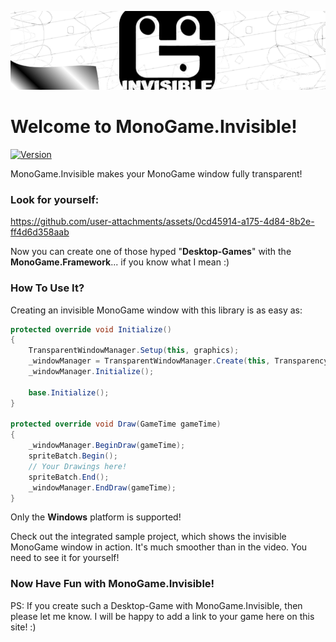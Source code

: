 ![Banner](https://raw.githubusercontent.com/BlizzCrafter/MonoGame.Invisible/refs/heads/master/Logos/Banner.png)

# Welcome to MonoGame.Invisible!
[![Version](https://img.shields.io/nuget/v/MonoGame.Invisible?style=for-the-badge&logo=NuGet&logoColor=0289CC&logoSize=auto&label=MonoGame.Invisible&labelColor=262626&color=707070)](https://www.nuget.org/packages/MonoGo.Templates)

MonoGame.Invisible makes your MonoGame window fully transparent!

### Look for yourself:

https://github.com/user-attachments/assets/0cd45914-a175-4d84-8b2e-ff4d6d358aab

Now you can create one of those hyped "**Desktop-Games**" with the **MonoGame.Framework**... if you know what I mean :)

### How To Use It?

Creating an invisible MonoGame window with this library is as easy as:

```c#
protected override void Initialize()
{
    TransparentWindowManager.Setup(this, graphics);
    _windowManager = TransparentWindowManager.Create(this, TransparencyMode.ColorKey, new Color(1, 1, 1));
    _windowManager.Initialize();

    base.Initialize();
}

protected override void Draw(GameTime gameTime)
{
    _windowManager.BeginDraw(gameTime);
    spriteBatch.Begin();
    // Your Drawings here!
    spriteBatch.End();
    _windowManager.EndDraw(gameTime);
}
```

Only the **Windows** platform is supported!

Check out the integrated sample project, which shows the invisible MonoGame window in action.
It's much smoother than in the video. You need to see it for yourself!

### Now Have Fun with MonoGame.Invisible!

PS: If you create such a Desktop-Game with MonoGame.Invisible, then please let me know. I will be happy to add a link to your game here on this site! :)
